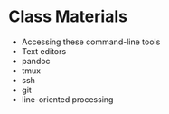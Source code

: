 # Class Materials

- Accessing these command-line tools
- Text editors
- pandoc
- tmux
- ssh
- git
- line-oriented processing

